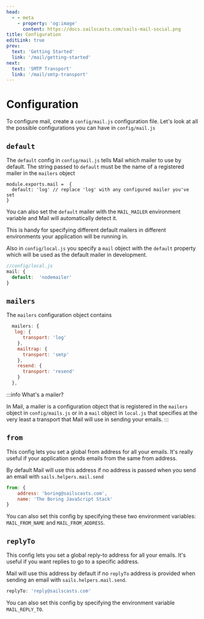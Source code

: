 ```yaml
---
head:
  - - meta
    - property: 'og:image'
      content: https://docs.sailscasts.com/sails-mail-social.png
title: Configuration
editLink: true
prev:
  text: 'Getting Started'
  link: '/mail/getting-started'
next:
  text: 'SMTP Transport'
  link: '/mail/smtp-transport'
---
```


# Configuration

To configure mail, create a `config/mail.js` configuration file. Let's look at all the possible configurations you can have in `config/mail.js`

## `default`

The `default` config in `config/mail.js` tells Mail which mailer to use by default. The string passed to `default` must be the name of a registered mailer in the `mailers` object

```js[config/mail.js]
module.exports.mail =  {
  default: 'log' // replace 'log' with any configured mailer you've set
}
```

You can also set the `default` mailer with the `MAIL_MAILER` environment variable and Mail will automatically detect it.

This is handy for specifying different default mailers in different environments your application will be running in.

Also in `config/local.js` you specify a `mail` object with the `default` property which will be used as the default mailer in development.

```js
//config/local.js
mail: {
  default:  'nodemailer'
}
```

## `mailers`

The `mailers` configuration object contains

```js
  mailers: {
   log: {
      transport: 'log'
    },
    mailtrap: {
      transport: 'smtp'
    },
    resend: {
      transport: 'resend'
    }
  },
```

:::info What's a mailer?

In Mail, a mailer is a configuration object that is registered in the `mailers` object in `config/mails.js` or in a `mail` object in `local.js` that specifies at the very least a transport that Mail will use in sending your emails.
:::

## `from`

This config lets you set a global from address for all your emails. It's really useful if your application sends emails from the same from address.

By default Mail will use this address if no address is passed when you send an email with `sails.helpers.mail.send`

```js
from: {
    address: 'boring@sailscasts.com',
    name: 'The Boring JavaScript Stack'
}
```

You can also set this config by specifying these two environment variables: `MAIL_FROM_NAME` and `MAIL_FROM_ADDRESS`.

## `replyTo`

This config lets you set a global reply-to address for all your emails. It's useful if you want replies to go to a specific address.

Mail will use this address by default if no `replyTo` address is provided when sending an email with `sails.helpers.mail.send`.

```js
replyTo: 'reply@sailscasts.com'
```

You can also set this config by specifying the environment variable `MAIL_REPLY_TO`.
